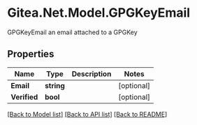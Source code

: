 # Gitea.Net.Model.GPGKeyEmail
GPGKeyEmail an email attached to a GPGKey

## Properties

Name | Type | Description | Notes
------------ | ------------- | ------------- | -------------
**Email** | **string** |  | [optional] 
**Verified** | **bool** |  | [optional] 

[[Back to Model list]](../README.md#documentation-for-models) [[Back to API list]](../README.md#documentation-for-api-endpoints) [[Back to README]](../README.md)

